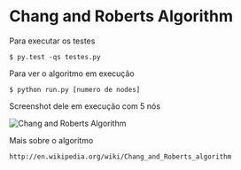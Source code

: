 Chang and Roberts Algorithm
==================================

Para executar os testes

    $ py.test -qs testes.py

Para ver o algoritmo em execução

    $ python run.py [numero de nodes]

Screenshot dele em execução com 5 nós

![Chang and Roberts Algorithm](https://github.com/flavioribeiro/mestrado/raw/master/algoritmos_distribuidos/anel_chang_roberts/img/anel_chang_roberts.png)

Mais sobre o algoritmo

    http://en.wikipedia.org/wiki/Chang_and_Roberts_algorithm
